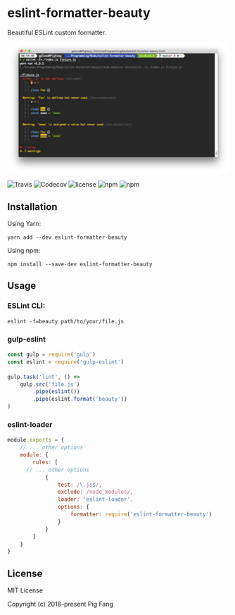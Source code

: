 # eslint-formatter-beauty

Beautiful ESLint custom formatter.

![](screenshot.png)


![Travis](https://img.shields.io/travis/g-plane/eslint-formatter-beauty.svg?style=flat-square)
![Codecov](https://img.shields.io/codecov/c/github/g-plane/eslint-formatter-beauty.svg?style=flat-square)
![license](https://img.shields.io/github/license/g-plane/eslint-formatter-beauty.svg?style=flat-square)
![npm](https://img.shields.io/npm/v/eslint-formatter-beauty.svg?style=flat-square)
![npm](https://img.shields.io/npm/dm/eslint-formatter-beauty.svg?style=flat-square)

## Installation

Using Yarn:

```
yarn add --dev eslint-formatter-beauty
```

Using npm:

```
npm install --save-dev eslint-formatter-beauty
```

## Usage

### ESLint CLI:

```
eslint -f=beauty path/to/your/file.js
```

### gulp-eslint

```js
const gulp = require('gulp')
const eslint = require('gulp-eslint')

gulp.task('lint', () =>
	gulp.src('file.js')
		.pipe(eslint())
		.pipe(eslint.format('beauty'))
)
```

### eslint-loader

```js
module.exports = {
	// ... other options
	module: {
		rules: [
      // ... other options
			{
				test: /\.js$/,
				exclude: /node_modules/,
				loader: 'eslint-loader',
				options: {
					formatter: require('eslint-formatter-beauty')
				}
			}
		]
	}
}
```

## License

MIT License

Copyright (c) 2018-present Pig Fang
